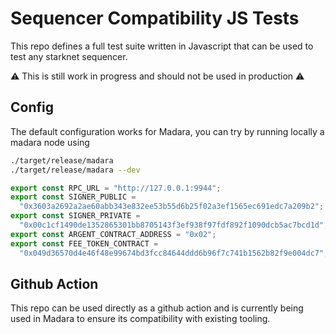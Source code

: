 # Sequencer Compatibility JS Tests

This repo defines a full test suite written in Javascript that can be used to test any starknet sequencer.

⚠️ This is still work in progress and should not be used in production ⚠️

## Config

The default configuration works for Madara, you can try by running locally a madara node using

```bash
./target/release/madara
./target/release/madara --dev
```

```typescript
export const RPC_URL = "http://127.0.0.1:9944";
export const SIGNER_PUBLIC =
  "0x3603a2692a2ae60abb343e832ee53b55d6b25f02a3ef1565ec691edc7a209b2";
export const SIGNER_PRIVATE =
  "0x00c1cf1490de1352865301bb8705143f3ef938f97fdf892f1090dcb5ac7bcd1d";
export const ARGENT_CONTRACT_ADDRESS = "0x02";
export const FEE_TOKEN_CONTRACT =
  "0x049d36570d4e46f48e99674bd3fcc84644ddd6b96f7c741b1562b82f9e004dc7";
```

## Github Action

This repo can be used directly as a github action and is currently being used in Madara to ensure its compatibility with existing tooling.
